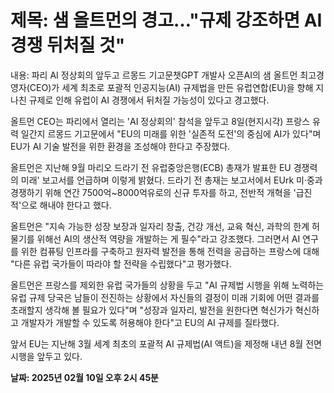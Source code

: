 # **제목: 샘 올트먼의 경고…"규제 강조하면 AI 경쟁 뒤처질 것"**

  내용: 파리 AI 정상회의 앞두고 르몽드 기고문챗GPT 개발사 오픈AI의 샘 올트먼 최고경영자(CEO)가 세계 최초로 포괄적 인공지능(AI) 규제법을 만든 유럽연합(EU)을 향해 지나친 규제로 인해 유럽이 AI 경쟁에서 뒤처질 가능성이 있다고 경고했다.

올트먼 CEO는 파리에서 열리는 'AI 정상회의' 참석을 앞두고 8일(현지시각) 프랑스 유력 일간지 르몽드 기고문에서 "EU의 미래를 위한 '실존적 도전'의 중심에 AI가 있다"며 EU가 AI 기술 발전을 위한 환경을 조성해야 한다고 주장했다. 

올트먼은 지난해 9월 마리오 드라기 전 유럽중앙은행(ECB) 총재가 발표한 EU 경쟁력의 미래' 보고서를 언급하며 이렇게 밝혔다. 드라기 전 총재는 보고서에서 EUrk 미·중과 경쟁하기 위해 연간 7500억~8000억유로의 신규 투자를 하고, 전반적 개혁을 '급진적'으로 해내야 한다고 했다.

올트먼은 "지속 가능한 성장 보장과 일자리 창출, 건강 개선, 교육 혁신, 과학의 한계 허물기를 위해선 AI의 생산적 역량을 개발하는 게 필수"라고 강조했다. 그러면서 AI 연구를 위한 컴퓨팅 인프라를 구축하고 원자력 발전을 통해 전력을 공급하는 프랑스에 대해 "다른 유럽 국가들이 따라야 할 전략을 수립했다"고 평가했다.

올트먼은 프랑스를 제외한 유럽 국가들의 상황을 두고 "AI 규제법 시행을 위해 노력하는 유럽 규제 당국은 남들이 전진하는 상황에서 자신들의 결정이 미래 기회에 어떤 결과를 초래할지 생각해 볼 필요가 있다"며 "성장과 일자리, 발전을 원한다면 혁신가가 혁신하고 개발자가 개발할 수 있도록 허용해야 한다"고 EU의 AI 규제를 질타했다.

앞서 EU는 지난해 3월 세계 최초의 포괄적 AI 규제법(AI 액트)을 제정해 내년 8월 전면 시행을 앞두고 있다.

  **날짜: 2025년 02월 10일 오후 2시 45분**